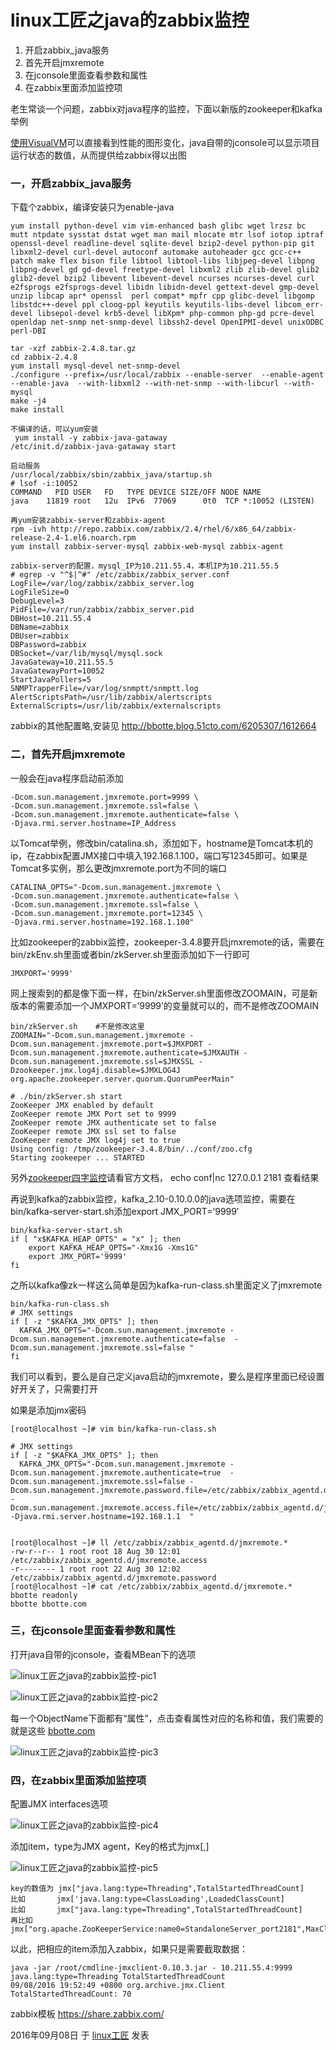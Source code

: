 # linux工匠之java的zabbix监控

1. 开启zabbix_java服务
2. 首先开启jmxremote
3. 在jconsole里面查看参数和属性
4. 在zabbix里面添加监控项

老生常谈一个问题，zabbix对java程序的监控，下面以新版的zookeeper和kafka举例

[使用VisualVM](http://bbotte.com/monitor-safe/the-java-monitoring-tool-visualvm/)可以直接看到性能的图形变化，java自带的jconsole可以显示项目运行状态的数值，从而提供给zabbix得以出图

### **一，开启zabbix_java服务**

下载个zabbix，编译安装只为enable-java

```
yum install python-devel vim vim-enhanced bash glibc wget lrzsz bc mutt ntpdate sysstat dstat wget man mail mlocate mtr lsof iotop iptraf openssl-devel readline-devel sqlite-devel bzip2-devel python-pip git libxml2-devel curl-devel autoconf automake autoheader gcc gcc-c++ patch make flex bison file libtool libtool-libs libjpeg-devel libpng libpng-devel gd gd-devel freetype-devel libxml2 zlib zlib-devel glib2 glib2-devel bzip2 libevent libevent-devel ncurses ncurses-devel curl  e2fsprogs e2fsprogs-devel libidn libidn-devel gettext-devel gmp-devel unzip libcap apr* openssl  perl compat* mpfr cpp glibc-devel libgomp libstdc++-devel ppl cloog-ppl keyutils keyutils-libs-devel libcom_err-devel libsepol-devel krb5-devel libXpm* php-common php-gd pcre-devel openldap net-snmp net-snmp-devel libssh2-devel OpenIPMI-devel unixODBC perl-DBI

tar -xzf zabbix-2.4.8.tar.gz
cd zabbix-2.4.8
yum install mysql-devel net-snmp-devel
./configure --prefix=/usr/local/zabbix --enable-server  --enable-agent  --enable-java  --with-libxml2 --with-net-snmp --with-libcurl --with-mysql
make -j4
make install
 
不编译的话，可以yum安装 
 yum install -y zabbix-java-gataway
/etc/init.d/zabbix-java-gataway start
 
启动服务
/usr/local/zabbix/sbin/zabbix_java/startup.sh
# lsof -i:10052
COMMAND   PID USER   FD   TYPE DEVICE SIZE/OFF NODE NAME
java    11819 root   12u  IPv6  77069      0t0  TCP *:10052 (LISTEN)
 
再yum安装zabbix-server和zabbix-agent
rpm -ivh http://repo.zabbix.com/zabbix/2.4/rhel/6/x86_64/zabbix-release-2.4-1.el6.noarch.rpm
yum install zabbix-server-mysql zabbix-web-mysql zabbix-agent
 
zabbix-server的配置，mysql_IP为10.211.55.4，本机IP为10.211.55.5
# egrep -v "^$|^#" /etc/zabbix/zabbix_server.conf
LogFile=/var/log/zabbix/zabbix_server.log
LogFileSize=0
DebugLevel=3
PidFile=/var/run/zabbix/zabbix_server.pid
DBHost=10.211.55.4
DBName=zabbix
DBUser=zabbix
DBPassword=zabbix
DBSocket=/var/lib/mysql/mysql.sock
JavaGateway=10.211.55.5
JavaGatewayPort=10052
StartJavaPollers=5
SNMPTrapperFile=/var/log/snmptt/snmptt.log
AlertScriptsPath=/usr/lib/zabbix/alertscripts
ExternalScripts=/usr/lib/zabbix/externalscripts
```

zabbix的其他配置略,安装见 http://bbotte.blog.51cto.com/6205307/1612664

### **二，首先开启jmxremote**

一般会在java程序启动前添加

```
-Dcom.sun.management.jmxremote.port=9999 \
-Dcom.sun.management.jmxremote.ssl=false \
-Dcom.sun.management.jmxremote.authenticate=false \
-Djava.rmi.server.hostname=IP_Address
```

以Tomcat举例，修改bin/catalina.sh，添加如下，hostname是Tomcat本机的ip，在zabbix配置JMX接口中填入192.168.1.100，端口写12345即可。如果是Tomcat多实例，那么更改jmxremote.port为不同的端口

```
CATALINA_OPTS="-Dcom.sun.management.jmxremote \
-Dcom.sun.management.jmxremote.authenticate=false \
-Dcom.sun.management.jmxremote.ssl=false \
-Dcom.sun.management.jmxremote.port=12345 \
-Djava.rmi.server.hostname=192.168.1.100"
```

比如zookeeper的zabbix监控，zookeeper-3.4.8要开启jmxremote的话，需要在bin/zkEnv.sh里面或者bin/zkServer.sh里面添加如下一行即可

```
JMXPORT='9999'
```

网上搜索到的都是像下面一样，在bin/zkServer.sh里面修改ZOOMAIN，可是新版本的需要添加一个JMXPORT=’9999’的变量就可以的，而不是修改ZOOMAIN

```
bin/zkServer.sh    #不是修改这里
ZOOMAIN="-Dcom.sun.management.jmxremote -Dcom.sun.management.jmxremote.port=$JMXPORT -Dcom.sun.management.jmxremote.authenticate=$JMXAUTH -Dcom.sun.management.jmxremote.ssl=$JMXSSL -Dzookeeper.jmx.log4j.disable=$JMXLOG4J org.apache.zookeeper.server.quorum.QuorumPeerMain"
```

```
# ./bin/zkServer.sh start
ZooKeeper JMX enabled by default
ZooKeeper remote JMX Port set to 9999
ZooKeeper remote JMX authenticate set to false
ZooKeeper remote JMX ssl set to false
ZooKeeper remote JMX log4j set to true
Using config: /tmp/zookeeper-3.4.8/bin/../conf/zoo.cfg
Starting zookeeper ... STARTED
```

另外[zookeeper四字监控](https://zookeeper.apache.org/doc/trunk/zookeeperAdmin.html#sc_zkCommands)请看官方文档， echo conf|nc 127.0.0.1 2181 查看结果

再说到kafka的zabbix监控，kafka_2.10-0.10.0.0的java选项监控，需要在bin/kafka-server-start.sh添加export JMX_PORT=’9999′

```
bin/kafka-server-start.sh
if [ "x$KAFKA_HEAP_OPTS" = "x" ]; then
    export KAFKA_HEAP_OPTS="-Xmx1G -Xms1G"
    export JMX_PORT='9999'
fi
```

之所以kafka像zk一样这么简单是因为kafka-run-class.sh里面定义了jmxremote

```
bin/kafka-run-class.sh
# JMX settings
if [ -z "$KAFKA_JMX_OPTS" ]; then
  KAFKA_JMX_OPTS="-Dcom.sun.management.jmxremote -Dcom.sun.management.jmxremote.authenticate=false  -Dcom.sun.management.jmxremote.ssl=false "
fi
```

我们可以看到，要么是自己定义java启动的jmxremote，要么是程序里面已经设置好开关了，只需要打开

如果是添加jmx密码

```
[root@localhost ~]# vim bin/kafka-run-class.sh
 
# JMX settings
if [ -z "$KAFKA_JMX_OPTS" ]; then
  KAFKA_JMX_OPTS="-Dcom.sun.management.jmxremote -Dcom.sun.management.jmxremote.authenticate=true  -Dcom.sun.management.jmxremote.ssl=false -Dcom.sun.management.jmxremote.password.file=/etc/zabbix/zabbix_agentd.d/jmxremote.password -Dcom.sun.management.jmxremote.access.file=/etc/zabbix/zabbix_agentd.d/jmxremote.access -Djava.rmi.server.hostname=192.168.1.1  "
 
 
[root@localhost ~]# ll /etc/zabbix/zabbix_agentd.d/jmxremote.*
-rw-r--r-- 1 root root 18 Aug 30 12:01 /etc/zabbix/zabbix_agentd.d/jmxremote.access
-r-------- 1 root root 22 Aug 30 12:02 /etc/zabbix/zabbix_agentd.d/jmxremote.password
[root@localhost ~]# cat /etc/zabbix/zabbix_agentd.d/jmxremote.*
bbotte readonly
bbotte bbotte.com
```

### **三，在jconsole里面查看参数和属性**

打开java自带的jconsole，查看MBean下的选项

![linux工匠之java的zabbix监控-pic1](../images/2016/09/QQ20160907-0@2x.png)

![linux工匠之java的zabbix监控-pic2](../images/2016/09/QQ20160907-1@2x.png)

每一个ObjectName下面都有“属性”，点击查看属性对应的名称和值，我们需要的就是这些   [bbotte.com](http://bbotte.com/)

![linux工匠之java的zabbix监控-pic3](../images/2016/09/QQ20160908-1@2x.png)

### **四，在zabbix里面添加监控项**

配置JMX interfaces选项

![linux工匠之java的zabbix监控-pic4](../images/2016/09/QQ20160907-2@2x.png)

添加item，type为JMX agent，Key的格式为jmx[<object name>,<attribute name>]

![linux工匠之java的zabbix监控-pic5](../images/2016/09/QQ20160908-0@2x.png)



```
key的数值为 jmx["java.lang:type=Threading",TotalStartedThreadCount]
比如       jmx['java.lang:type=ClassLoading',LoadedClassCount]
比如       jmx["java.lang:type=Threading",TotalStartedThreadCount]
再比如     jmx["org.apache.ZooKeeperService:name0=StandaloneServer_port2181",MaxClientCnxnsPerHost]
```

以此，把相应的item添加入zabbix，如果只是需要截取数据：

```
java -jar /root/cmdline-jmxclient-0.10.3.jar - 10.211.55.4:9999 java.lang:type=Threading TotalStartedThreadCount
09/08/2016 19:52:49 +0800 org.archive.jmx.Client TotalStartedThreadCount: 70
```

zabbix模板 https://share.zabbix.com/

2016年09月08日 于 [linux工匠](http://www.bbotte.com/) 发表